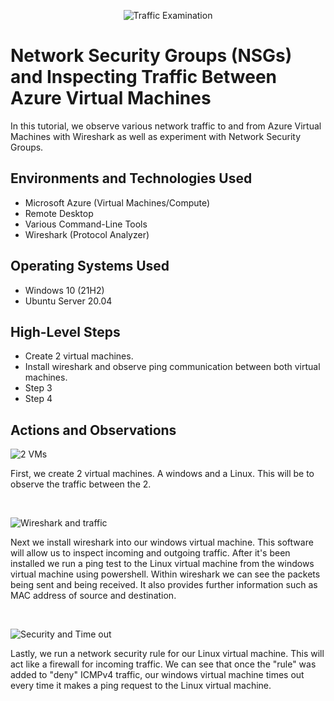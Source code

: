 <p align="center">
<img src="https://i.imgur.com/Ua7udoS.png" alt="Traffic Examination"/>
</p>

<h1>Network Security Groups (NSGs) and Inspecting Traffic Between Azure Virtual Machines</h1>
In this tutorial, we observe various network traffic to and from Azure Virtual Machines with Wireshark as well as experiment with Network Security Groups. <br />

<h2>Environments and Technologies Used</h2>

- Microsoft Azure (Virtual Machines/Compute)
- Remote Desktop
- Various Command-Line Tools
- Wireshark (Protocol Analyzer)

<h2>Operating Systems Used </h2>

- Windows 10 (21H2)
- Ubuntu Server 20.04

<h2>High-Level Steps</h2>

- Create 2 virtual machines.
- Install wireshark and observe ping communication between both virtual machines.
- Step 3
- Step 4

<h2>Actions and Observations</h2>

<p>
  
![2 VMs](https://github.com/user-attachments/assets/0b6e57f0-45ac-482b-b88f-2039b9ce730f)

</p>
<p>
First, we create 2 virtual machines. A windows and a Linux. This will be to observe the traffic between the 2.
</p>
<br />

<p>
  
![Wireshark and traffic](https://github.com/user-attachments/assets/c85fd512-d5ca-4f94-9885-c53b629c6d2a)

</p>
<p>
Next we install wireshark into our windows virtual machine. This software will allow us to inspect incoming and outgoing traffic. After it's been installed we run a ping test to the Linux virtual machine from the windows virtual machine using powershell. Within wireshark we can see the packets being sent and being received. It also provides further information such as MAC address of source and destination. 
</p>
<br />

<p>
  
![Security and Time out](https://github.com/user-attachments/assets/1a3b45af-e4e3-4080-bb28-572476f9c682)

</p>
<p>
Lastly, we run a network security rule for our Linux virtual machine. This will act like a firewall for incoming traffic. We can see that once the "rule" was added to "deny" ICMPv4 traffic, our windows virtual machine times out every time it makes a ping request to the Linux virtual machine. 
</p>
<br />
